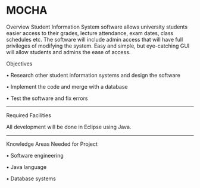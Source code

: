 # MOCHA

Overview Student Information System software allows university students easier access to their grades, lecture attendance, exam dates, class schedules etc. The software will include admin access that will have full privileges of modifying the system. Easy and simple, but eye-catching GUI will allow students and admins the ease of access.

Objectives

• Research other student information systems and design the software 

• Implement the code and merge with a database 

• Test the software and fix errors

-----------

Required Facilities

All development will be done in Eclipse using Java.

-----------

Knowledge Areas Needed for Project 

• Software engineering 

• Java language 

• Database systems

